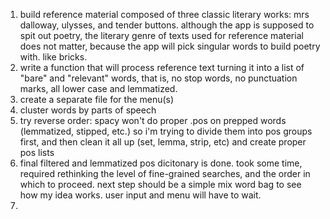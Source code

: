 1. build reference material composed of three classic literary works: mrs dalloway, ulysses, and tender buttons. although the app is supposed to spit out poetry, the literary genre of texts used for reference material does not matter, because the app will pick singular words to build poetry with. like bricks.
2. write a function that will process reference text turning it into a list of "bare" and "relevant" words, that is, no stop words, no punctuation marks, all lower case and lemmatized.
3. create a separate file for the menu(s)
4. cluster words by parts of speech
5. try reverse order: spacy won't do proper .pos on prepped words (lemmatized, stipped, etc.) so i'm trying to divide them into pos groups first, and then clean it all up (set, lemma, strip, etc) and create proper pos lists
6. final filtered and lemmatized pos dicitonary is done. took some time, required rethinking the level of fine-grained searches, and the order in which to proceed. next step should be a simple mix word bag to see how my idea works. user input and menu will have to wait.
7. 

